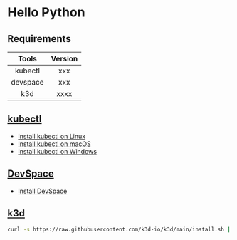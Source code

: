 # Hello Python

## Requirements

|  Tools   | Version |
| :------: | :-----: |
| kubectl  |   xxx   |
| devspace |   xxx   |
|   k3d    |  xxxx   |

## [kubectl](https://kubernetes.io/)

- [Install kubectl on Linux](https://kubernetes.io/docs/tasks/tools/install-kubectl-linux/)
- [Install kubectl on macOS](https://kubernetes.io/docs/tasks/tools/install-kubectl-macos)
- [Install kubectl on Windows](https://kubernetes.io/docs/tasks/tools/install-kubectl-windows)

## [DevSpace](https://devspace.sh/)

- [Install DevSpace](https://devspace.sh/cli/docs/getting-started/installation)

## [k3d](https://k3d.io/)

```bash
curl -s https://raw.githubusercontent.com/k3d-io/k3d/main/install.sh | bash
```
